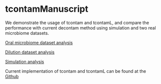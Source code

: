 # tcontamManuscript

We demonstrate the usage of tcontam and tcontamL, and compare the performance with current decontam method using simulation and two real microbiome datasets.

[Oral microbiome dataset analysis](http://htmlpreview.github.io/?https://github.com/hczdavid/tcontamManuscript/blob/main/analysis/oral%20microbiome%20dataset/oral_data.html)

[Dilution dataset analysis](http://htmlpreview.github.io/?https://github.com/hczdavid/tcontamManuscript/blob/main/analysis/dilution%20dataset/dilute_data.html)

[Simulation analysis](http://htmlpreview.github.io/?https://github.com/hczdavid/tcontamManuscript/blob/main/analysis/simulation/simu_analysis.html)

Current implementation of tcontam and tcontamL can be found at the [Github](https://github.com/hczdavid/decontam)
